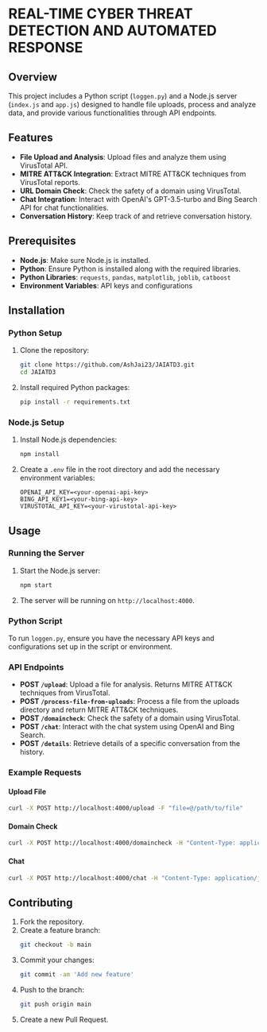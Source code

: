 # REAL-TIME CYBER THREAT DETECTION AND AUTOMATED RESPONSE

## Overview

This project includes a Python script (`loggen.py`) and a Node.js server (`index.js` and `app.js`) designed to handle file uploads, process and analyze data, and provide various functionalities through API endpoints.

## Features

- **File Upload and Analysis**: Upload files and analyze them using VirusTotal API.
- **MITRE ATT&CK Integration**: Extract MITRE ATT&CK techniques from VirusTotal reports.
- **URL Domain Check**: Check the safety of a domain using VirusTotal.
- **Chat Integration**: Interact with OpenAI's GPT-3.5-turbo and Bing Search API for chat functionalities.
- **Conversation History**: Keep track of and retrieve conversation history.

## Prerequisites

- **Node.js**: Make sure Node.js is installed.
- **Python**: Ensure Python is installed along with the required libraries.
- **Python Libraries**: `requests`, `pandas`, `matplotlib`, `joblib`, `catboost`
- **Environment Variables**: API keys and configurations

## Installation

### Python Setup

1. Clone the repository:
   ```bash
   git clone https://github.com/AshJai23/JAIATD3.git
   cd JAIATD3
   ```

2. Install required Python packages:
   ```bash
   pip install -r requirements.txt
   ```

### Node.js Setup

1. Install Node.js dependencies:
   ```bash
   npm install
   ```

2. Create a `.env` file in the root directory and add the necessary environment variables:
   ```env
   OPENAI_API_KEY=<your-openai-api-key>
   BING_API_KEY1=<your-bing-api-key>
   VIRUSTOTAL_API_KEY=<your-virustotal-api-key>
   ```

## Usage

### Running the Server

1. Start the Node.js server:
   ```bash
   npm start
   ```

2. The server will be running on `http://localhost:4000`.

### Python Script

To run `loggen.py`, ensure you have the necessary API keys and configurations set up in the script or environment.

### API Endpoints

- **POST `/upload`**: Upload a file for analysis. Returns MITRE ATT&CK techniques from VirusTotal.
- **POST `/process-file-from-uploads`**: Process a file from the uploads directory and return MITRE ATT&CK techniques.
- **POST `/domaincheck`**: Check the safety of a domain using VirusTotal.
- **POST `/chat`**: Interact with the chat system using OpenAI and Bing Search.
- **POST `/details`**: Retrieve details of a specific conversation from the history.

### Example Requests

#### Upload File

```bash
curl -X POST http://localhost:4000/upload -F "file=@/path/to/file"
```

#### Domain Check

```bash
curl -X POST http://localhost:4000/domaincheck -H "Content-Type: application/json" -d '{"url": "example.com"}'
```

#### Chat

```bash
curl -X POST http://localhost:4000/chat -H "Content-Type: application/json" -d '{"conversation": [{"role": "user", "content": "Tell me about security"}]}'
```

## Contributing

1. Fork the repository.
2. Create a feature branch:
   ```bash
   git checkout -b main
   ```
3. Commit your changes:
   ```bash
   git commit -am 'Add new feature'
   ```
4. Push to the branch:
   ```bash
   git push origin main
   ```
5. Create a new Pull Request.
